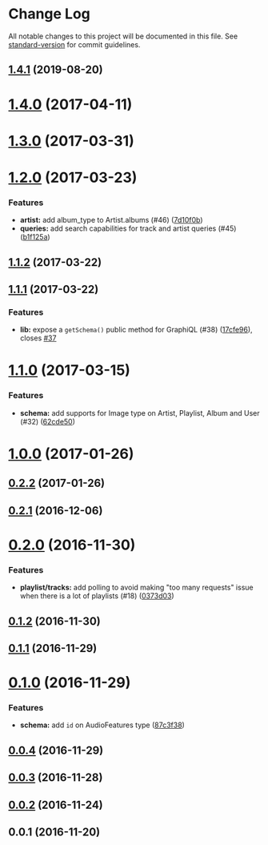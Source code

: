 # Change Log

All notable changes to this project will be documented in this file. See [standard-version](https://github.com/conventional-changelog/standard-version) for commit guidelines.

<a name="1.4.1"></a>
## [1.4.1](http://thefrenchhouse/spotify-graphql/compare/v1.4.0...v1.4.1) (2019-08-20)



<a name="1.4.0"></a>
# [1.4.0](http://thefrenchhouse/spotify-graphql/compare/v1.3.0...v1.4.0) (2017-04-11)



<a name="1.3.0"></a>
# [1.3.0](http://thefrenchhouse/spotify-graphql/compare/v1.2.0...v1.3.0) (2017-03-31)



<a name="1.2.0"></a>
# [1.2.0](http://thefrenchhouse/spotify-graphql/compare/v1.1.2...v1.2.0) (2017-03-23)


### Features

* **artist:** add album_type to Artist.albums (#46) ([7d10f0b](http://thefrenchhouse/spotify-graphql/commits/7d10f0b))
* **queries:** add search capabilities for track and artist queries (#45) ([b1f125a](http://thefrenchhouse/spotify-graphql/commits/b1f125a))



<a name="1.1.2"></a>
## [1.1.2](http://thefrenchhouse/spotify-graphql/compare/v1.1.1...v1.1.2) (2017-03-22)



<a name="1.1.1"></a>
## [1.1.1](http://thefrenchhouse/spotify-graphql/compare/v1.1.0...v1.1.1) (2017-03-22)


### Features

* **lib:** expose a `getSchema()` public method for GraphiQL (#38) ([17cfe96](http://thefrenchhouse/spotify-graphql/commits/17cfe96)), closes [#37](http://thefrenchhouse/spotify-graphql/issues/37)



<a name="1.1.0"></a>
# [1.1.0](http://thefrenchhouse/spotify-graphql/compare/v1.0.0...v1.1.0) (2017-03-15)


### Features

* **schema:** add supports for Image type on Artist, Playlist, Album and User (#32) ([62cde50](http://thefrenchhouse/spotify-graphql/commits/62cde50))



<a name="1.0.0"></a>
# [1.0.0](http://thefrenchhouse/spotify-graphql/compare/v0.2.2...v1.0.0) (2017-01-26)



<a name="0.2.2"></a>
## [0.2.2](http://thefrenchhouse/spotify-graphql/compare/v0.2.1...v0.2.2) (2017-01-26)



<a name="0.2.1"></a>
## [0.2.1](http://thefrenchhouse/spotify-graphql/compare/v0.2.0...v0.2.1) (2016-12-06)



<a name="0.2.0"></a>
# [0.2.0](http://thefrenchhouse/spotify-graphql/compare/v0.1.2...v0.2.0) (2016-11-30)


### Features

* **playlist/tracks:** add polling to avoid making "too many requests" issue when there is a lot of playlists (#18) ([0373d03](http://thefrenchhouse/spotify-graphql/commits/0373d03))



<a name="0.1.2"></a>
## [0.1.2](http://thefrenchhouse/spotify-graphql/compare/v0.1.1...v0.1.2) (2016-11-30)



<a name="0.1.1"></a>
## [0.1.1](http://thefrenchhouse/spotify-graphql/compare/v0.1.0...v0.1.1) (2016-11-29)



<a name="0.1.0"></a>
# [0.1.0](http://thefrenchhouse/spotify-graphql/compare/v0.0.4...v0.1.0) (2016-11-29)


### Features

* **schema:** add `id` on AudioFeatures type ([87c3f38](http://thefrenchhouse/spotify-graphql/commits/87c3f38))



<a name="0.0.4"></a>
## [0.0.4](http://thefrenchhouse/spotify-graphql/compare/v0.0.3...v0.0.4) (2016-11-29)



<a name="0.0.3"></a>
## [0.0.3](http://thefrenchhouse/spotify-graphql/compare/v0.0.2...v0.0.3) (2016-11-28)



<a name="0.0.2"></a>
## [0.0.2](http://thefrenchhouse/spotify-graphql/compare/v0.0.1...v0.0.2) (2016-11-24)



<a name="0.0.1"></a>
## 0.0.1 (2016-11-20)

